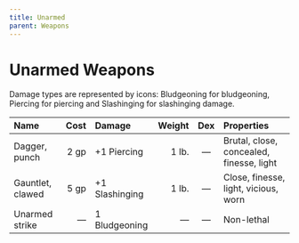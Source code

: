 ```yaml
---
title: Unarmed
parent: Weapons
---
```


# Unarmed Weapons
Damage types are represented by icons: Bludgeoning for bludgeoning, Piercing for piercing and Slashinging for slashinging damage.

| Name | Cost | Damage | Weight | Dex | Properties |
|:-----|-----:|:-------|-------:|:-------:|:-----------|
| Dagger, punch | 2 gp | +1 Piercing | 1 lb. | — | Brutal, close, concealed, finesse, light |
| Gauntlet, clawed | 5 gp | +1 Slashinging | 1 lb. | — | Close, finesse, light, vicious, worn |
| Unarmed strike | — | 1 Bludgeoning | — | — | Non-lethal |

